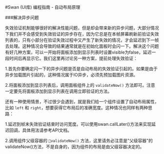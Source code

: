 #Swan (UI库) 编程指南 - 自动布局原理

###解决异步问题

失效验证机制能够很好的解决性能问题，但是却会带来新的异步问题，大部分情况下我们并不会感受到失效验证的异步存在，因为它总是在本帧屏幕刷新前验证失效列表的，只有小部分在验证失效过程中又产生了新失效的情况，才会延迟到下一帧去处理。这种情况会导致的结果通常就是在初始化面板时会闪一下。解决这个问题有好几种方案，可以一开始将面板添加到显示列表时设置visible为false，延迟一段时间后再显示它。我们这里再讨论另一种方案，提前处理失效验证：

1.首先你要确定闪一下的异步问题是否是自动布局的失效验证引起的。如果是由于异步加载图片引起的，这种情况属于IO异步，必须先预加载图片资源。

2.将面板添加到显示列表后，调用面板组件上的 `validateNow()` 方法即可。注意一定要先将面板添加到显示列表在调用立即验证的方法。

还有一种使用情景，不过很少会遇到，就是我们给一个组件设置了自动布局属性，比如 `left` 和 `right`，想要获得它布局后的准确宽度。这种情况也同样有两种思路：

1.延迟到帧末失效验证结束时访问宽度。可以使用swan.callLater()方法来实现延迟回调，具体用法请参考API文档。

2.调用组件父级容器的 `validateNow()` 方法，这里请务必注意是"父级容器"的validateNow()方法，不是自身的，因为组件的布局是由父级容器决定的。

